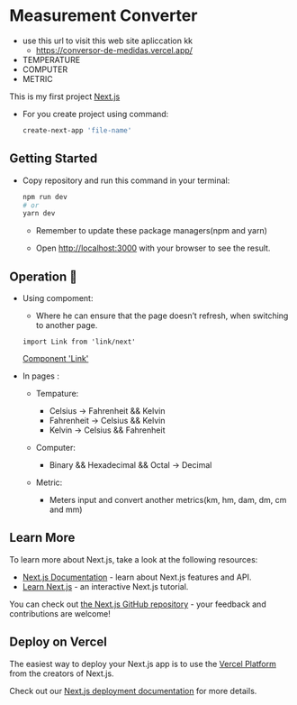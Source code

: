 # Measurement Converter
- use this url to visit this web site apliccation kk
    - https://conversor-de-medidas.vercel.app/
- TEMPERATURE
- COMPUTER
- METRIC


This is my first project [Next.js](https://nextjs.org/) 

- For you create project using command:
    ```bash 
    create-next-app 'file-name'
    ```

## Getting Started

- Copy repository and run this command in your terminal:

    ```bash
    npm run dev
    # or
    yarn dev
    ```
    - Remember to update these package managers(npm and yarn)

    - Open [http://localhost:3000](http://localhost:3000) with your browser to see the result.

## Operation :rocket:
- Using compoment:
    - Where he can ensure that the page doesn’t refresh,
    when switching to another page. 
    ```
    import Link from 'link/next'
    ```
    [Component 'Link'](https://nextjs.org/docs/api-reference/next/link)

- In pages :
    -  Tempature:
        - Celsius -> Fahrenheit && Kelvin
        - Fahrenheit -> Celsius && Kelvin
        - Kelvin -> Celsius && Fahrenheit
    -  Computer:
        - Binary && Hexadecimal && Octal -> Decimal
    
    -  Metric:
        - Meters input and convert another metrics(km, hm,  dam, dm, cm and mm)
    

## Learn More

To learn more about Next.js, take a look at the following resources:

- [Next.js Documentation](https://nextjs.org/docs) - learn about Next.js features and API.
- [Learn Next.js](https://nextjs.org/learn) - an interactive Next.js tutorial.

You can check out [the Next.js GitHub repository](https://github.com/vercel/next.js/) - your feedback and contributions are welcome!

## Deploy on Vercel

The easiest way to deploy your Next.js app is to use the [Vercel Platform](https://vercel.com/new?utm_medium=default-template&filter=next.js&utm_source=create-next-app&utm_campaign=create-next-app-readme) from the creators of Next.js.

Check out our [Next.js deployment documentation](https://nextjs.org/docs/deployment) for more details.
